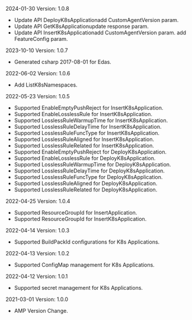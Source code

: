 2024-01-30 Version: 1.0.8
- Update API DeployK8sApplicationadd CustomAgentVersion param.
- Update API GetK8sApplicationupdate response param.
- Update API InsertK8sApplicationadd CustomAgentVersion param.
add FeatureConfig param.


2023-10-10 Version: 1.0.7
- Generated csharp 2017-08-01 for Edas.

2022-06-02 Version: 1.0.6
- Add ListK8sNamespaces.

2022-05-23 Version: 1.0.5
- Supported EnableEmptyPushReject for InsertK8sApplication.
- Supported EnableLosslessRule for InsertK8sApplication.
- Supported LosslessRuleWarmupTime for InsertK8sApplication.
- Supported LosslessRuleDelayTime for InsertK8sApplication.
- Supported LosslessRuleFuncType for InsertK8sApplication.
- Supported LosslessRuleAligned for InsertK8sApplication.
- Supported LosslessRuleRelated for InsertK8sApplication.
- Supported EnableEmptyPushReject for DeployK8sApplication.
- Supported EnableLosslessRule for DeployK8sApplication.
- Supported LosslessRuleWarmupTime for DeployK8sApplication.
- Supported LosslessRuleDelayTime for DeployK8sApplication.
- Supported LosslessRuleFuncType for DeployK8sApplication.
- Supported LosslessRuleAligned for DeployK8sApplication.
- Supported LosslessRuleRelated for DeployK8sApplication.

2022-04-25 Version: 1.0.4
- Supported ResourceGroupId for InsertApplication.
- Supported ResourceGroupId for InsertK8sApplication.

2022-04-14 Version: 1.0.3
- Supported BuildPackId configurations for K8s Applications.

2022-04-13 Version: 1.0.2
- Supported ConfigMap management for K8s Applications.

2022-04-12 Version: 1.0.1
- Supported secret management for K8s Applications.

2021-03-01 Version: 1.0.0
- AMP Version Change.

